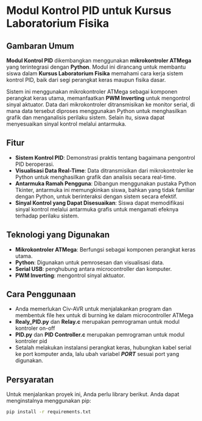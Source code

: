# Modul Kontrol PID untuk Kursus Laboratorium Fisika

## Gambaran Umum

**Modul Kontrol PID** dikembangkan menggunakan **mikrokontroler ATMega** yang terintegrasi dengan **Python**. Modul ini dirancang untuk membantu siswa dalam **Kursus Laboratorium Fisika** memahami cara kerja sistem kontrol PID, baik dari segi perangkat keras maupun fisika dasar.

Sistem ini menggunakan mikrokontroler ATMega sebagai komponen perangkat keras utama, memanfaatkan **PWM Inverting** untuk mengontrol sinyal aktuator. Data dari mikrokontroler ditransmisikan ke monitor serial, di mana data tersebut diproses menggunakan Python untuk menghasilkan grafik dan menganalisis perilaku sistem. Selain itu, siswa dapat menyesuaikan sinyal kontrol melalui antarmuka.

## Fitur

- **Sistem Kontrol PID**: Demonstrasi praktis tentang bagaimana pengontrol PID beroperasi.
- **Visualisasi Data Real-Time**: Data ditransmisikan dari mikrokontroler ke Python untuk menghasilkan grafik dan analisis secara real-time.
- **Antarmuka Ramah Pengguna**: Dibangun menggunakan pustaka Python Tkinter, antarmuka ini memungkinkan siswa, bahkan yang tidak familiar dengan Python, untuk berinteraksi dengan sistem secara efektif.
- **Sinyal Kontrol yang Dapat Disesuaikan**: Siswa dapat memodifikasi sinyal kontrol melalui antarmuka grafis untuk mengamati efeknya terhadap perilaku sistem.

## Teknologi yang Digunakan

- **Mikrokontroler ATMega**: Berfungsi sebagai komponen perangkat keras utama.
- **Python**: Digunakan untuk pemrosesan dan visualisasi data.
- **Serial USB**: penghubung antara microcontroller dan komputer.
- **PWM Inverting**: mengontrol sinyal aktuator.

## Cara Penggunaan
- Anda memerlukan Civ-AVR untuk menjalakankan program dan membentuk file hex untuk di burning ke dalam microcontroller ATMega
- **Realy_PID.py** dan **Relay.c** merupakan pemrograman untuk modul kontroler on-off
- **PID.py** dan **PID Controller.c** merupakan pemrograman untuk modul kontroler pid
- Setalah melakukan instalansi perangkat keras, hubungkan kabel serial ke port komputer anda, lalu ubah variabel ***PORT*** sesuai port yang digunakan.

## Persyaratan

Untuk menjalankan proyek ini, Anda perlu library berikut. Anda dapat menginstalnya menggunakan pip:

```bash
pip install -r requirements.txt
```
